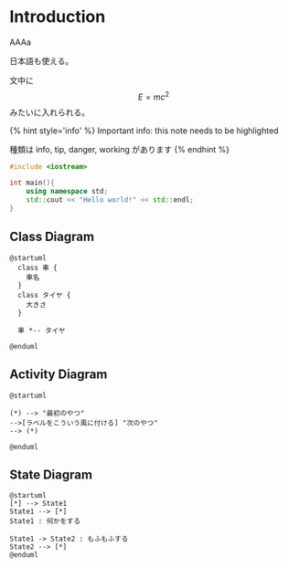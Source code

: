 # Introduction

AAAa

日本語も使える。

文中に $$E=mc^2$$ みたいに入れられる。

{% hint style='info' %}
Important info: this note needs to be highlighted

種類は info, tip, danger, working があります
{% endhint %}

```cpp
#include <iostream>

int main(){
	using namespace std;
	std::cout << "Hello world!" << std::endl;
}
```


## Class Diagram

```uml
@startuml
  class 車 {
    車名
  }
  class タイヤ {
    大きさ
  }

  車 *-- タイヤ

@enduml
```

## Activity Diagram

```uml
@startuml

(*) --> "最初のやつ"
-->[ラベルをこういう風に付ける] "次のやつ"
--> (*)

@enduml
```


## State Diagram

```uml
@startuml
[*] --> State1
State1 --> [*]
State1 : 何かをする

State1 -> State2 : もふもふする
State2 --> [*]
@enduml
```


